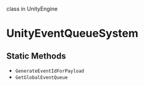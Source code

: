 class in UnityEngine
# UnityEventQueueSystem

## Static Methods
- `GenerateEventIdForPayload`
- `GetGlobalEventQueue`
